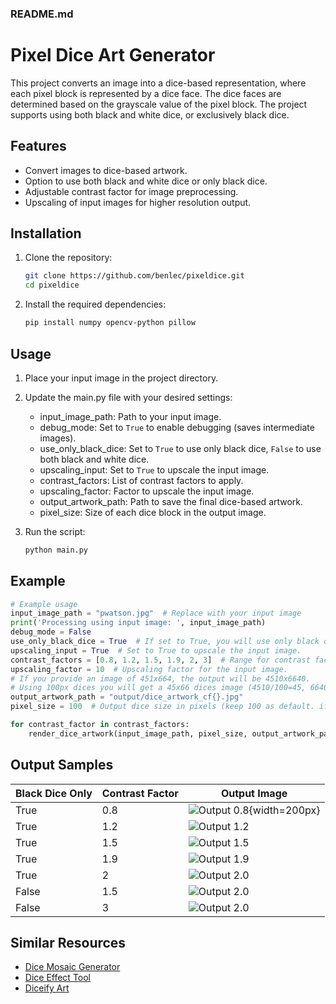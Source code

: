 ### README.md

# Pixel Dice Art Generator

This project converts an image into a dice-based representation, where each pixel block is represented by a dice face. The dice faces are determined based on the grayscale value of the pixel block. The project supports using both black and white dice, or exclusively black dice.

## Features

- Convert images to dice-based artwork.
- Option to use both black and white dice or only black dice.
- Adjustable contrast factor for image preprocessing.
- Upscaling of input images for higher resolution output.

## Installation

1. Clone the repository:
    ```sh
    git clone https://github.com/benlec/pixeldice.git
    cd pixeldice
    ```

2. Install the required dependencies:
    ```sh
    pip install numpy opencv-python pillow
    ```

## Usage

1. Place your input image in the project directory.

2. Update the main.py file with your desired settings:
    - input_image_path: Path to your input image.
    - debug_mode: Set to `True` to enable debugging (saves intermediate images).
    - use_only_black_dice: Set to `True` to use only black dice, `False` to use both black and white dice.
    - upscaling_input: Set to `True` to upscale the input image.
    - contrast_factors: List of contrast factors to apply.
    - upscaling_factor: Factor to upscale the input image.
    - output_artwork_path: Path to save the final dice-based artwork.
    - pixel_size: Size of each dice block in the output image.

3. Run the script:
    ```sh
    python main.py
    ```

## Example

```python
# Example usage
input_image_path = "pwatson.jpg"  # Replace with your input image
print('Processing using input image: ', input_image_path)
debug_mode = False
use_only_black_dice = True  # If set to True, you will use only black dice.
upscaling_input = True  # Set to True to upscale the input image.
contrast_factors = [0.8, 1.2, 1.5, 1.9, 2, 3]  # Range for contrast factor.
upscaling_factor = 10  # Upscaling factor for the input image.
# If you provide an image of 451x664, the output will be 4510x6640.
# Using 100px dices you will get a 45x66 dices image (4510/100=45, 6640/100=66).
output_artwork_path = "output/dice_artwork_cf{}.jpg"
pixel_size = 100  # Output dice size in pixels (keep 100 as default. if reduced the dots will squeeze and alter final rendering)

for contrast_factor in contrast_factors:
    render_dice_artwork(input_image_path, pixel_size, output_artwork_path, contrast_factor=contrast_factor, upscale_factor=upscaling_factor, upscale_input=upscaling_input, use_only_black_dice=use_only_black_dice)
```

## Output Samples

|Black Dice Only | Contrast Factor | Output Image                                   |
|----------------|-----------------|------------------------------------------------|
|True            | 0.8             | ![Output 0.8](output/dice_artwork_cf0.8.jpg){width=200px}   |
|True            | 1.2             | ![Output 1.2](output/dice_artwork_cf1.2.jpg)   |
|True            | 1.5             | ![Output 1.5](output/dice_artwork_cf1.5.jpg)   |
|True            | 1.9             | ![Output 1.9](output/dice_artwork_cf1.9.jpg)   |
|True            | 2               | ![Output 2.0](output/dice_artwork_cf2.jpg)     |
|False           | 1.5             | ![Output 2.0](output/dice_artwork_bw_cf1.5.jpg)|
|False           | 3               | ![Output 2.0](output/dice_artwork_bw_cf3.jpg)  |

## Similar Resources

- [Dice Mosaic Generator](https://dicemosaicgenerator.com/)
- [Dice Effect Tool](https://online.visual-paradigm.com/photo-effects-studio/dice-effect-tool/)
- [Diceify Art](http://www.diceify.art/)
```
